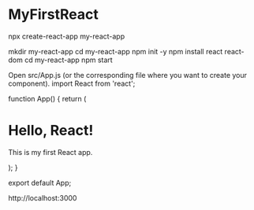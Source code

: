 # MyFirstReact
npx create-react-app my-react-app

mkdir my-react-app
cd my-react-app
npm init -y
npm install react react-dom
cd my-react-app
npm start


Open src/App.js (or the corresponding file where you want to create your component).
import React from 'react';

function App() {
  return (
    <div>
      <h1>Hello, React!</h1>
      <p>This is my first React app.</p>
    </div>
  );
}

export default App;

http://localhost:3000

